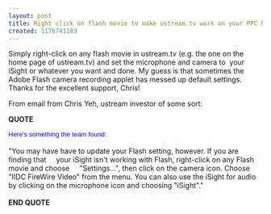 ```yaml
---
layout: post
title: Right click on flash movie to make ustream.tv work on your PPC Mac and iSight
created: 1176741183
---
```

<p>Simply right-click on any flash movie in ustream.tv (e.g. the one on the home page of ustream.tv) and set the microphone and camera to&nbsp; your iSight or whatever you want and done. My guess is that sometimes the Adobe Flash camera recording applet has messed up default settings. Thanks for the excellent support, Chris!</p><p>From email from Chris Yeh, ustream investor of some sort:</p><p><strong>QUOTE</strong>&nbsp;</p><div dir="ltr" align="left"><span><font face="Arial" size="2" color="#0000ff">Here&#39;s something the team found:</font></span></div> <div dir="ltr" align="left">&nbsp;</div> <div dir="ltr" align="left"><span>&quot;You may have have to  update your Flash setting, however. If you are finding that &nbsp;&nbsp;&nbsp; your iSight isn&#39;t  working with Flash, right-click on any Flash movie and choose&nbsp;&nbsp;&nbsp;&nbsp; &quot;Settings...&quot;,  then click on the camera icon. Choose &quot;IIDC FireWire Video&quot; from the menu. You  can also use the iSight for audio by clicking on the microphone icon and  choosing &quot;iSight&quot;.&quot;</span></div><div dir="ltr" align="left">&nbsp;</div><div dir="ltr" align="left"><strong>END QUOTE&nbsp;</strong></div><p>&nbsp;</p>

